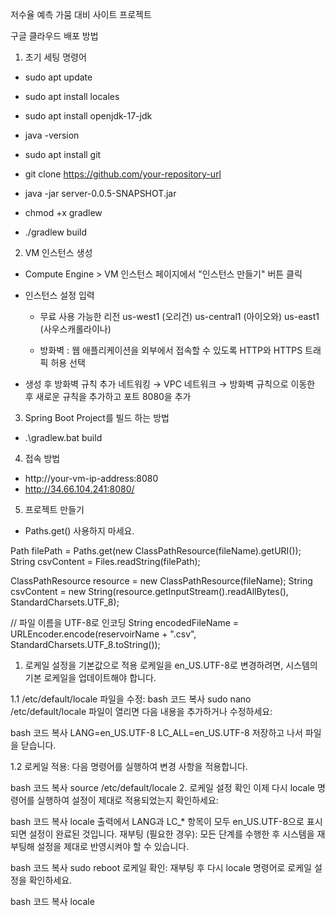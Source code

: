 저수율 예측 가뭄 대비 사이트 프로젝트




구글 클라우드 배포 방법

1. 초기 세팅 명령어
- sudo apt update
- sudo apt install locales
- sudo apt install openjdk-17-jdk
- java -version
- sudo apt install git
- git clone https://github.com/your-repository-url

- java -jar server-0.0.5-SNAPSHOT.jar


- chmod +x gradlew
- ./gradlew build


2. VM 인스턴스 생성
- Compute Engine > VM 인스턴스 페이지에서 "인스턴스 만들기" 버튼 클릭
- 인스턴스 설정 입력
  - 무료 사용 가능한 리전
      us-west1 (오리건)
      us-central1 (아이오와)
      us-east1 (사우스캐롤라이나)

  - 방화벽 : 웹 애플리케이션을 외부에서 접속할 수 있도록 HTTP와 HTTPS 트래픽 허용 선택
  
- 생성 후 방화벽 규칙 추가
  네트워킹 → VPC 네트워크 → 방화벽 규칙으로 이동한 후 새로운 규칙을 추가하고 포트 8080을 추가

3. Spring Boot Project를 빌드 하는 방법
- .\gradlew.bat build

4. 접속 방법

- http://your-vm-ip-address:8080
- http://34.66.104.241:8080/ 

5. 프로젝트 만들기
- Paths.get() 사용하지 마세요.

Path filePath = Paths.get(new ClassPathResource(fileName).getURI());
String csvContent = Files.readString(filePath);


ClassPathResource resource = new ClassPathResource(fileName);
String csvContent = new String(resource.getInputStream().readAllBytes(), StandardCharsets.UTF_8);

// 파일 이름을 UTF-8로 인코딩
String encodedFileName = URLEncoder.encode(reservoirName + ".csv", StandardCharsets.UTF_8.toString());


1. 로케일 설정을 기본값으로 적용
   로케일을 en_US.UTF-8로 변경하려면, 시스템의 기본 로케일을 업데이트해야 합니다.

1.1 /etc/default/locale 파일을 수정:
bash
코드 복사
sudo nano /etc/default/locale
파일이 열리면 다음 내용을 추가하거나 수정하세요:

bash
코드 복사
LANG=en_US.UTF-8
LC_ALL=en_US.UTF-8
저장하고 나서 파일을 닫습니다.

1.2 로케일 적용:
다음 명령어를 실행하여 변경 사항을 적용합니다.

bash
코드 복사
source /etc/default/locale
2. 로케일 설정 확인
   이제 다시 locale 명령어를 실행하여 설정이 제대로 적용되었는지 확인하세요:

bash
코드 복사
locale
출력에서 LANG과 LC_* 항목이 모두 en_US.UTF-8으로 표시되면 설정이 완료된 것입니다.
재부팅 (필요한 경우): 모든 단계를 수행한 후 시스템을 재부팅해 설정을 제대로 반영시켜야 할 수 있습니다.

bash
코드 복사
sudo reboot
로케일 확인: 재부팅 후 다시 locale 명령어로 로케일 설정을 확인하세요.

bash
코드 복사
locale
